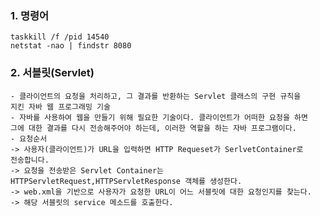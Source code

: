 
### 1. 명령어
    taskkill /f /pid 14540
    netstat -nao | findstr 8080

### 2. 서블릿(Servlet)
    - 클라이언트의 요청을 처리하고, 그 결과를 반환하는 Servlet 클래스의 구현 규칙을
    지킨 자바 웹 프로그래밍 기술
    - 자바를 사용하여 웹을 만들기 위해 필요한 기술이다. 클라이언트가 어떠한 요청을 하면
    그에 대한 결과를 다시 전송해주어야 하는데, 이러한 역할을 하는 자바 프로그램이다.
    - 요청순서
    -> 사용자(클라이언트)가 URL을 입력하면 HTTP Requeset가 SerlvetContainer로
    전송합니다. 
    -> 요청을 전송받은 Servlet Container는 	HTTPServletRequest,HTTPServletResponse 객체를 생성한다. 
    -> web.xml을 기반으로 사용자가 요청한 URL이 어느 서블릿에 대한 요청인지를 찾는다. 
    -> 해당 서블릿의 service 메소드를 호출한다.